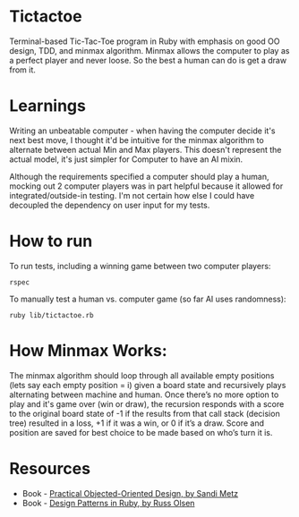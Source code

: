 # Tictactoe

Terminal-based Tic-Tac-Toe program in Ruby with emphasis on good OO design, TDD, and minmax algorithm. Minmax allows the computer to play as a perfect player and never loose. So the best a human can do is get a draw from it.

# Learnings

Writing an unbeatable computer - when having the computer decide it's next best move, I thought it'd be intuitive for the minmax algorithm to alternate between actual Min and Max players. This doesn't represent the actual model, it's just simpler for Computer to have an AI mixin.

Although the requirements specified a computer should play a human, mocking out 2 computer players was in part helpful because it allowed for integrated/outside-in testing. I'm not certain how else I could have decoupled the dependency on user input for my tests.

# How to run

To run tests, including a winning game between two computer players:

```
rspec
```

To manually test a human vs. computer game (so far AI uses randomness):

```
ruby lib/tictactoe.rb
```

# How Minmax Works:

The minmax algorithm should loop through all available empty positions (lets say each empty position = i) given a board state and recursively plays alternating between machine and human. Once there’s no more option to play and it's game over (win or draw), the recursion responds with a score to the original board state of -1 if the results from that call stack (decision tree) resulted in a loss, +1 if it was a win, or 0 if it’s a draw. Score and position are saved for best choice to be made based on who’s turn it is.

# Resources

- Book - [Practical Objected-Oriented Design, by Sandi Metz](http://www.amazon.com/gp/product/0321721330/ref=as_li_tl?ie=UTF8&camp=1789&creative=9325&creativeASIN=0321721330&linkCode=as2&tag=poodrcom-20&linkId=ET7AID4TCBRNHOQT)
- Book - [Design Patterns in Ruby, by Russ Olsen](http://www.amazon.com/Design-Patterns-Ruby-Russ-Olsen/dp/0321490452)
